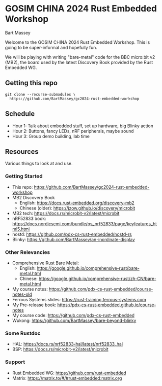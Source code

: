 # GOSIM CHINA 2024 Rust Embedded Workshop
Bart Massey

Welcome to the GOSIM CHINA 2024 Rust Embedded Workshop. This
is going to be super-informal and hopefully fun.

We will be playing with writing "bare-metal" code for the
BBC micro:bit v2 (MB2), the board used by the latest Discovery
Book provided by the Rust Embedded WG.

## Getting this repo

    git clone --recurse-submodules \
      https://github.com/BartMassey/gc2024-rust-embedded-workshop

## Schedule

* Hour 1: Talk about embedded stuff, set up hardware, big Blinky action
* Hour 2: Buttons, fancy LEDs, nRF peripherals, maybe sound
* Hour 3: Group demo building, lab time

## Resources

Various things to look at and use.

### Getting Started

* This repo: <https://github.com/BartMassey/gc2024-rust-embedded-workshop>
* MB2 Discovery Book
  * English: <https://docs.rust-embedded.org/discovery-mb2>
  * Chinese (older): <https://jzow.github.io/discovery/microbit>
* MB2 tech: <https://docs.rs/microbit-v2/latest/microbit>
* nRF52833 book: <https://docs.nordicsemi.com/bundle/ps_nrf52833/page/keyfeatures_html5.html>
* nostd: <https://github.com/pdx-cs-rust-embedded/nostd-rs>
* Blinky: <https://github.com/BartMassey/an-inordinate-display>

### Other Relevancies

* Comprehensive Rust Bare Metal:
  * English: <https://google.github.io/comprehensive-rust/bare-metal.html>
  * Chinese: <https://google.github.io/comprehensive-rust/zh-CN/bare-metal.html>
* My course notes: <https://github.com/pdx-cs-rust-embedded/course-notes-old>
* Ferrous Systems slides: <https://rust-training.ferrous-systems.com>
* My Pre-release book: <https://pdx-cs-rust-embedded.github.io/course-notes>
* My course code: <https://github.com/pdx-cs-rust-embedded>
* Wukong: <https://github.com/BartMassey/bare-beyond-blinky>

### Some Rustdoc

* HAL: <https://docs.rs/nrf52833-hal/latest/nrf52833_hal>
* BSP: <https://docs.rs/microbit-v2/latest/microbit>

### Support

* Rust Embedded WG: <https://github.com/rust-embedded>
* Matrix: <https://matrix.to/#/#rust-embedded:matrix.org>
